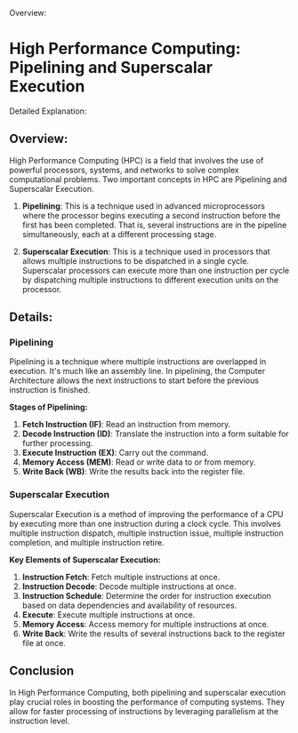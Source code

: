 Overview:
# High Performance Computing: Pipelining and Superscalar Execution
Detailed Explanation:

## Overview:

High Performance Computing (HPC) is a field that involves the use of powerful processors, systems, and networks to solve complex computational problems. Two important concepts in HPC are Pipelining and Superscalar Execution. 

1. **Pipelining**: This is a technique used in advanced microprocessors where the processor begins executing a second instruction before the first has been completed. That is, several instructions are in the pipeline simultaneously, each at a different processing stage.

2. **Superscalar Execution**: This is a technique used in processors that allows multiple instructions to be dispatched in a single cycle. Superscalar processors can execute more than one instruction per cycle by dispatching multiple instructions to different execution units on the processor.

## Details:

### Pipelining

Pipelining is a technique where multiple instructions are overlapped in execution. It's much like an assembly line. In pipelining, the Computer Architecture allows the next instructions to start before the previous instruction is finished.

**Stages of Pipelining:**

1. **Fetch Instruction (IF)**: Read an instruction from memory.
2. **Decode Instruction (ID)**: Translate the instruction into a form suitable for further processing.
3. **Execute Instruction (EX)**: Carry out the command.
4. **Memory Access (MEM)**: Read or write data to or from memory.
5. **Write Back (WB)**: Write the results back into the register file.

### Superscalar Execution

Superscalar Execution is a method of improving the performance of a CPU by executing more than one instruction during a clock cycle. This involves multiple instruction dispatch, multiple instruction issue, multiple instruction completion, and multiple instruction retire.

**Key Elements of Superscalar Execution:**

1. **Instruction Fetch**: Fetch multiple instructions at once.
2. **Instruction Decode**: Decode multiple instructions at once.
3. **Instruction Schedule**: Determine the order for instruction execution based on data dependencies and availability of resources.
4. **Execute**: Execute multiple instructions at once.
5. **Memory Access**: Access memory for multiple instructions at once.
6. **Write Back**: Write the results of several instructions back to the register file at once.

## Conclusion

In High Performance Computing, both pipelining and superscalar execution play crucial roles in boosting the performance of computing systems. They allow for faster processing of instructions by leveraging parallelism at the instruction level.